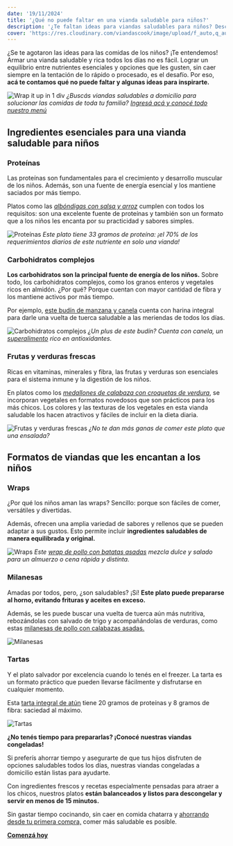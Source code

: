 ```yaml
---
date: '19/11/2024'
title: '¿Qué no puede faltar en una vianda saludable para niños?'
description: '¿Te faltan ideas para viandas saludables para niños? Descubrí los ingredientes que no pueden faltar e ideas para toda la semana.'
cover: 'https://res.cloudinary.com/viandascook/image/upload/f_auto,q_auto/v1/blog/tu6fxorqd2k4jkogkjt4'
---
```


<p>¿Se te agotaron las ideas para las comidas de los niños? ¡Te entendemos! Armar una vianda saludable y rica todos los días no es fácil. Lograr un equilibrio entre nutrientes esenciales y opciones que les gusten, sin caer siempre en la tentación de lo rápido o procesado, es el desafío. Por eso, <strong>acá te contamos qué no puede faltar y algunas ideas para inspirarte.</strong></p>

<div>
  <div>
      <img src="https://res.cloudinary.com/viandascook/image/upload/f_auto,q_auto/v1/imgs/a7cgdgf1bg2xcoudlvz3" alt="Wrap it up in 1 div">
      <em>¿Buscás viandas saludables a domicilio para solucionar las comidas de toda tu familia? <a href="https://www.viandascook.com/menu">Ingresá acá y conocé todo nuestro menú</a></em>
  </div>
</div>

<h2>Ingredientes esenciales para una vianda saludable para niños</h2>

<h3>Proteínas</h3>
<p>Las proteínas son fundamentales para el crecimiento y desarrollo muscular de los niños. Además, son una fuente de energía esencial y los mantiene saciados por más tiempo.</p>
<p>Platos como las <a href="https://www.viandascook.com/plato/albondigas-con-salsa-y-arroz"><em>albóndigas con salsa y arroz</em></a> cumplen con todos los requisitos: son una excelente fuente de proteínas y también son un formato que a los niños les encanta por su practicidad y sabores simples.</p>

<div>
    <img src="https://res.cloudinary.com/viandascook/image/upload/f_auto,q_auto/nwzgef8vbi4iwubfbpwt" alt="Proteínas">
    <em>Este plato tiene 33 gramos de proteína: ¡el 70% de los requerimientos diarios de este nutriente en solo una vianda!</em>
</div>

<h3>Carbohidratos complejos</h3>
<p><strong>Los carbohidratos son la principal fuente de energía de los niños.</strong> Sobre todo, los carbohidratos complejos, como los granos enteros y vegetales ricos en almidón. ¿Por qué? Porque cuentan con mayor cantidad de fibra y los mantiene activos por más tiempo.</p>
<p>Por ejemplo, <a href="https://www.viandascook.com/plato/budin-integral-de-manzana-y-canela">este budín de manzana y canela</a> cuenta con harina integral para darle una vuelta de tuerca saludable a las meriendas de todos los días.</p>

<div>
    <img src="https://res.cloudinary.com/viandascook/image/upload/f_auto,q_auto/ikd0hgnhjmuacf783bfy" alt="Carbohidratos complejos">
    <em>¿Un plus de este budín? Cuenta con canela, un <a href="https://www.viandascook.com/blog/superalimentos">superalimento</a> rico en antioxidantes.</em>
</div>

<h3>Frutas y verduras frescas</h3>
<p>Ricas en vitaminas, minerales y fibra, las frutas y verduras son esenciales para el sistema inmune y la digestión de los niños.</p>
<p>En platos como los <a href="https://www.viandascook.com/plato/medallones-de-calabaza-con-croquetas-de-verdura"><em>medallones de calabaza con croquetas de verdura</em></a>, se incorporan vegetales en formatos novedosos que son prácticos para los más chicos. Los colores y las texturas de los vegetales en esta vianda saludable los hacen atractivos y fáciles de incluir en la dieta diaria.</p>

<div>
    <img src="https://res.cloudinary.com/viandascook/image/upload/f_auto,q_auto/wpumpxvzst7r67ongoyj" alt="Frutas y verduras frescas">
    <em>¿No te dan más ganas de comer este plato que una ensalada?</em>
</div>

<h2>Formatos de viandas que les encantan a los niños</h2>

<h3>Wraps</h3>
<p>¿Por qué los niños aman las wraps? Sencillo: porque son fáciles de comer, versátiles y divertidas.</p>
<p>Además, ofrecen una amplia variedad de sabores y rellenos que se pueden adaptar a sus gustos. Esto permite incluir <strong>ingredientes saludables de manera equilibrada y original.</strong></p>

<div>
    <img src="https://res.cloudinary.com/viandascook/image/upload/f_auto,q_auto/jyzegqm5larbuh0iuun9" alt="Wraps">
    <em>Este <a href="https://www.viandascook.com/plato/wrap-de-pollo-con-batatas-asadas">wrap de pollo con batatas asadas</a> mezcla dulce y salado para un almuerzo o cena rápida y distinta.</em>
</div>

<h3>Milanesas</h3>
<p>Amadas por todos, pero, ¿son saludables? ¡Sí! <strong>Este plato puede prepararse al horno, evitando frituras y aceites en exceso.</strong></p>
<p>Además, se les puede buscar una vuelta de tuerca aún más nutritiva, rebozándolas con salvado de trigo y acompañándolas de verduras, como estas <a href="https://www.viandascook.com/plato/milanesa-de-pollo-con-salvado-de-trigo-y-calabazas-asadas">milanesas de pollo con calabazas asadas.</a></p>

<div>
    <img src="https://res.cloudinary.com/viandascook/image/upload/f_auto,q_auto/dbr84gtkrp6f5hfqogj5" alt="Milanesas">
</div>

<h3>Tartas</h3>
<p>Y el plato salvador por excelencia cuando lo tenés en el freezer. La tarta es un formato práctico que pueden llevarse fácilmente y disfrutarse en cualquier momento.</p>
<p>Esta <a href="https://www.viandascook.com/plato/tarta-integral-de-atun">tarta integral de atún</a> tiene 20 gramos de proteínas y 8 gramos de fibra: saciedad al máximo.</p>

<div>
    <img src="https://res.cloudinary.com/viandascook/image/upload/f_auto,q_auto/iltk0evqjbcrehi8pkpe" alt="Tartas">
</div>

<p><strong>¿No tenés tiempo para prepararlas? ¡Conocé nuestras viandas congeladas!</strong></p>
<p>Si preferís ahorrar tiempo y asegurarte de que tus hijos disfruten de opciones saludables todos los días, nuestras viandas congeladas a domicilio están listas para ayudarte.</p>
<p>Con ingredientes frescos y recetas especialmente pensadas para atraer a los chicos, nuestros platos <strong>están balanceados y listos para descongelar y servir en menos de 15 minutos.</strong></p>
<p>Sin gastar tiempo cocinando, sin caer en comida chatarra y <a href="https://www.viandascook.com/descuentos">ahorrando desde tu primera compra,</a> comer más saludable es posible.</p>

<p><a href="https://www.viandascook.com/menu"><strong>Comenzá hoy</strong></a></p>
